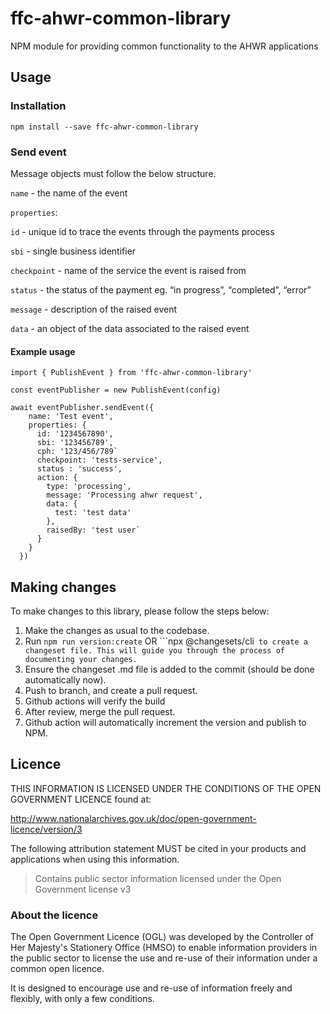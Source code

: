 # ffc-ahwr-common-library

NPM module for providing common functionality to the AHWR applications

## Usage

### Installation

```
npm install --save ffc-ahwr-common-library

```

### Send event

Message objects must follow the below structure.

`name` - the name of the event

`properties`:

`id` - unique id to trace the events through the payments process

`sbi` - single business identifier

`checkpoint` - name of the service the event is raised from

`status` - the status of the payment eg. “in progress”, “completed”, “error”

`message` - description of the raised event

`data` - an object of the data associated to the raised event

#### Example usage

```
import { PublishEvent } from 'ffc-ahwr-common-library'

const eventPublisher = new PublishEvent(config)

await eventPublisher.sendEvent({
    name: 'Test event',
    properties: {
      id: '1234567890',
      sbi: '123456789',
      cph: '123/456/789`
      checkpoint: 'tests-service',
      status : 'success',
      action: {
        type: 'processing',
        message: 'Processing ahwr request',
        data: {
          test: 'test data'
        },
        raisedBy: 'test user`
      }
    }
  })

```

## Making changes

To make changes to this library, please follow the steps below:
1. Make the changes as usual to the codebase.
2. Run `npm run version:create` OR ```npx @changesets/cli` to create a changeset file. This will guide you through the process of documenting your changes.`
3. Ensure the changeset .md file is added to the commit (should be done automatically now).
4. Push to branch, and create a pull request.
5. Github actions will verify the build
6. After review, merge the pull request.
7. Github action will automatically increment the version and publish to NPM.

## Licence

THIS INFORMATION IS LICENSED UNDER THE CONDITIONS OF THE OPEN GOVERNMENT LICENCE found at:

<http://www.nationalarchives.gov.uk/doc/open-government-licence/version/3>

The following attribution statement MUST be cited in your products and applications when using this information.

> Contains public sector information licensed under the Open Government license v3

### About the licence

The Open Government Licence (OGL) was developed by the Controller of Her Majesty's Stationery Office (HMSO) to enable information providers in the public sector to license the use and re-use of their information under a common open licence.

It is designed to encourage use and re-use of information freely and flexibly, with only a few conditions.
